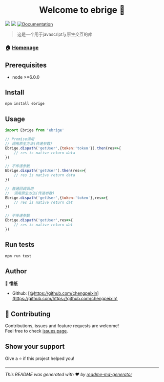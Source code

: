 <h1 align="center">Welcome to ebrige 👋</h1>
<p>
  <img src="https://img.shields.io/badge/version-0.1-blue.svg?cacheSeconds=2592000" />
  <img src="https://img.shields.io/badge/node-%3E%3D6.0.0-blue.svg" />
  <a href="Project documentation url (use empty value to skip)">
    <img alt="Documentation" src="https://img.shields.io/badge/documentation-yes-brightgreen.svg" target="_blank" />
  </a>
</p>

> 这是一个用于javascript与原生交互的库

### 🏠 [Homepage](https://github.com/chinese-captain/eBrige)

## Prerequisites

- node &gt;=6.0.0

## Install

```sh
npm install ebrige
```

## Usage

```javascript
import Ebrige from 'ebrige'

// Promise调用
// 调用原生方法(传递参数)
Ebrige.dispath('getUser',{token:'token'}).then(res=>{
    // res is native return data
})

// 不传递参数
Ebrige.dispath('getUser').then(res=>{
    // res is native return data
})

// 普通回调调用
//  调用原生方法(传递参数)
Ebrige.dispath('getUser',{token:'token'},res=>{
    // res is native return dat
})

// 不传递参数
Ebrige.dispath('getUser',res=>{
    // res is native return dat
})
```

## Run tests

```sh
npm run test
```

## Author

👤 **惜纸**

* Github: [@https://github.com/chengpeixin](https://github.com/https://github.com/chengpeixin)

## 🤝 Contributing

Contributions, issues and feature requests are welcome!<br />Feel free to check [issues page](https://github.com/chinese-captain/eBrige/issues).

## Show your support

Give a ⭐️ if this project helped you!

***
_This README was generated with ❤️ by [readme-md-generator](https://github.com/kefranabg/readme-md-generator)_
